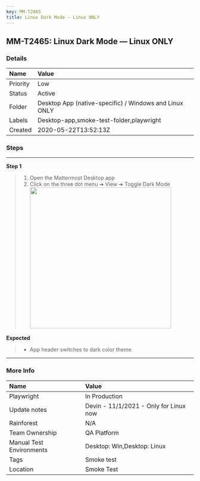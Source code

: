 ```yaml
---
key: MM-T2465
title: Linux Dark Mode — Linux ONLY
---
```


## MM-T2465: Linux Dark Mode — Linux ONLY

### Details

| Name     | Value                                                  |
| :------- | :----------------------------------------------------- |
| Priority | Low                                                    |
| Status   | Active                                                 |
| Folder   | Desktop App (native-specific) / Windows and Linux ONLY |
| Labels   | Desktop-app,smoke-test-folder,playwright               |
| Created  | 2020-05-22T13:52:13Z                                   |

### Steps

<hr/>

**Step 1**

> <article><ol><li>Open the Mattermost Desktop app</li><li>Click on the three dot menu ➜ View ➜ Toggle Dark Mode<br><img src="https://smartbear-tm4j-prod-us-west-2-attachment-rich-text.s3.us-west-2.amazonaws.com/embedded-f3277290f945470c4add5d21ef3dc7ca7b74388fc7152bfb6b99ae58c66a95a8-1594408980015-1594408980014.png" style="width: 379px;" class="fr-fic fr-fil fr-dib"></li></ol></article>

**Expected**

> <article><ul><li>App header switches to dark color theme</li></ul></article>

<hr/>

### More Info

| Name                     | Value                                  |
| :----------------------- | :------------------------------------- |
| Playwright               | In Production                          |
| Update notes             | Devin - 11/1/2021 - Only for Linux now |
| Rainforest               | N/A                                    |
| Team Ownership           | QA Platform                            |
| Manual Test Environments | Desktop: Win,Desktop: Linux            |
| Tags                     | Smoke test                             |
| Location                 | Smoke Test                             |
